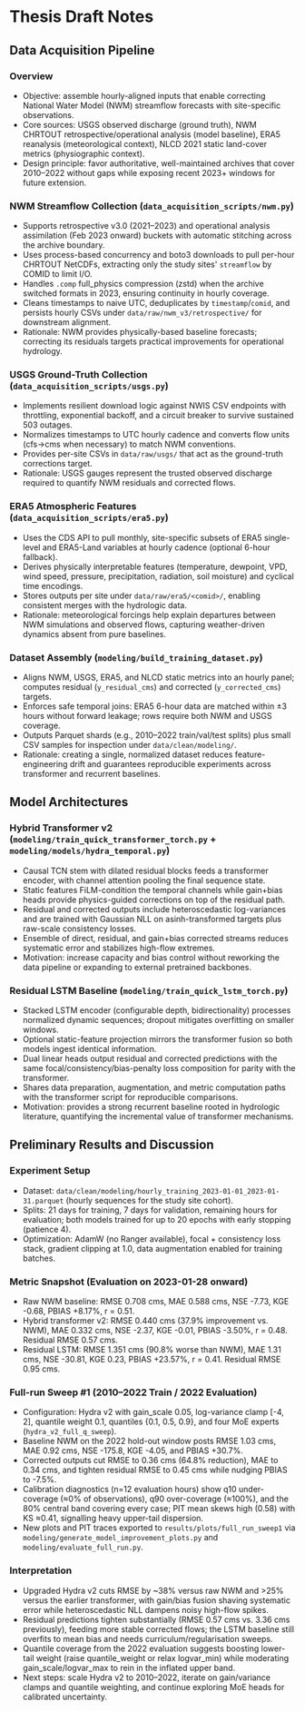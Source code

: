 # Thesis Draft Notes

## Data Acquisition Pipeline
### Overview
- Objective: assemble hourly-aligned inputs that enable correcting National Water Model (NWM) streamflow forecasts with site-specific observations.
- Core sources: USGS observed discharge (ground truth), NWM CHRTOUT retrospective/operational analysis (model baseline), ERA5 reanalysis (meteorological context), NLCD 2021 static land-cover metrics (physiographic context).
- Design principle: favor authoritative, well-maintained archives that cover 2010–2022 without gaps while exposing recent 2023+ windows for future extension.

### NWM Streamflow Collection (`data_acquisition_scripts/nwm.py`)
- Supports retrospective v3.0 (2021–2023) and operational analysis assimilation (Feb 2023 onward) buckets with automatic stitching across the archive boundary.
- Uses process-based concurrency and boto3 downloads to pull per-hour CHRTOUT NetCDFs, extracting only the study sites' `streamflow` by COMID to limit I/O.
- Handles `.comp` full_physics compression (zstd) when the archive switched formats in 2023, ensuring continuity in hourly coverage.
- Cleans timestamps to naive UTC, deduplicates by `timestamp`/`comid`, and persists hourly CSVs under `data/raw/nwm_v3/retrospective/` for downstream alignment.
- Rationale: NWM provides physically-based baseline forecasts; correcting its residuals targets practical improvements for operational hydrology.

### USGS Ground-Truth Collection (`data_acquisition_scripts/usgs.py`)
- Implements resilient download logic against NWIS CSV endpoints with throttling, exponential backoff, and a circuit breaker to survive sustained 503 outages.
- Normalizes timestamps to UTC hourly cadence and converts flow units (cfs→cms when necessary) to match NWM conventions.
- Provides per-site CSVs in `data/raw/usgs/` that act as the ground-truth corrections target.
- Rationale: USGS gauges represent the trusted observed discharge required to quantify NWM residuals and corrected flows.

### ERA5 Atmospheric Features (`data_acquisition_scripts/era5.py`)
- Uses the CDS API to pull monthly, site-specific subsets of ERA5 single-level and ERA5-Land variables at hourly cadence (optional 6-hour fallback).
- Derives physically interpretable features (temperature, dewpoint, VPD, wind speed, pressure, precipitation, radiation, soil moisture) and cyclical time encodings.
- Stores outputs per site under `data/raw/era5/<comid>/`, enabling consistent merges with the hydrologic data.
- Rationale: meteorological forcings help explain departures between NWM simulations and observed flows, capturing weather-driven dynamics absent from pure baselines.

### Dataset Assembly (`modeling/build_training_dataset.py`)
- Aligns NWM, USGS, ERA5, and NLCD static metrics into an hourly panel; computes residual (`y_residual_cms`) and corrected (`y_corrected_cms`) targets.
- Enforces safe temporal joins: ERA5 6-hour data are matched within ±3 hours without forward leakage; rows require both NWM and USGS coverage.
- Outputs Parquet shards (e.g., 2010–2022 train/val/test splits) plus small CSV samples for inspection under `data/clean/modeling/`.
- Rationale: creating a single, normalized dataset reduces feature-engineering drift and guarantees reproducible experiments across transformer and recurrent baselines.

## Model Architectures
### Hybrid Transformer v2 (`modeling/train_quick_transformer_torch.py` + `modeling/models/hydra_temporal.py`)
- Causal TCN stem with dilated residual blocks feeds a transformer encoder, with channel attention pooling the final sequence state.
- Static features FiLM-condition the temporal channels while gain+bias heads provide physics-guided corrections on top of the residual path.
- Residual and corrected outputs include heteroscedastic log-variances and are trained with Gaussian NLL on asinh-transformed targets plus raw-scale consistency losses.
- Ensemble of direct, residual, and gain+bias corrected streams reduces systematic error and stabilizes high-flow extremes.
- Motivation: increase capacity and bias control without reworking the data pipeline or expanding to external pretrained backbones.

### Residual LSTM Baseline (`modeling/train_quick_lstm_torch.py`)
- Stacked LSTM encoder (configurable depth, bidirectionality) processes normalized dynamic sequences; dropout mitigates overfitting on smaller windows.
- Optional static-feature projection mirrors the transformer fusion so both models ingest identical information.
- Dual linear heads output residual and corrected predictions with the same focal/consistency/bias-penalty loss composition for parity with the transformer.
- Shares data preparation, augmentation, and metric computation paths with the transformer script for reproducible comparisons.
- Motivation: provides a strong recurrent baseline rooted in hydrologic literature, quantifying the incremental value of transformer mechanisms.

## Preliminary Results and Discussion
### Experiment Setup
- Dataset: `data/clean/modeling/hourly_training_2023-01-01_2023-01-31.parquet` (hourly sequences for the study site cohort).
- Splits: 21 days for training, 7 days for validation, remaining hours for evaluation; both models trained for up to 20 epochs with early stopping (patience 4).
- Optimization: AdamW (no Ranger available), focal + consistency loss stack, gradient clipping at 1.0, data augmentation enabled for training batches.
### Metric Snapshot (Evaluation on 2023-01-28 onward)
- Raw NWM baseline: RMSE 0.708 cms, MAE 0.588 cms, NSE -7.73, KGE -0.68, PBIAS +8.17%, r = 0.51.
- Hybrid transformer v2: RMSE 0.440 cms (37.9% improvement vs. NWM), MAE 0.332 cms, NSE -2.37, KGE -0.01, PBIAS -3.50%, r = 0.48. Residual RMSE 0.57 cms.
- Residual LSTM: RMSE 1.351 cms (90.8% worse than NWM), MAE 1.31 cms, NSE -30.81, KGE 0.23, PBIAS +23.57%, r = 0.41. Residual RMSE 0.95 cms.

### Full-run Sweep #1 (2010–2022 Train / 2022 Evaluation)
- Configuration: Hydra v2 with gain_scale 0.05, log-variance clamp [-4, 2], quantile weight 0.1, quantiles {0.1, 0.5, 0.9}, and four MoE experts (`hydra_v2_full_q_sweep`).
- Baseline NWM on the 2022 hold-out window posts RMSE 1.03 cms, MAE 0.92 cms, NSE -175.8, KGE -4.05, and PBIAS +30.7%.
- Corrected outputs cut RMSE to 0.36 cms (64.8% reduction), MAE to 0.34 cms, and tighten residual RMSE to 0.45 cms while nudging PBIAS to -7.5%.
- Calibration diagnostics (n=12 evaluation hours) show q10 under-coverage (≈0% of observations), q90 over-coverage (≈100%), and the 80% central band covering every case; PIT mean skews high (0.58) with KS ≈0.41, signalling heavy upper-tail dispersion.
- New plots and PIT traces exported to `results/plots/full_run_sweep1` via `modeling/generate_model_improvement_plots.py` and `modeling/evaluate_full_run.py`.
### Interpretation
- Upgraded Hydra v2 cuts RMSE by ~38% versus raw NWM and >25% versus the earlier transformer, with gain/bias fusion shaving systematic error while heteroscedastic NLL dampens noisy high-flow spikes.
- Residual predictions tighten substantially (RMSE 0.57 cms vs. 3.36 cms previously), feeding more stable corrected flows; the LSTM baseline still overfits to mean bias and needs curriculum/regularisation sweeps.
- Quantile coverage from the 2022 evaluation suggests boosting lower-tail weight (raise quantile_weight or relax logvar_min) while moderating gain_scale/logvar_max to rein in the inflated upper band.
- Next steps: scale Hydra v2 to 2010–2022, iterate on gain/variance clamps and quantile weighting, and continue exploring MoE heads for calibrated uncertainty.
